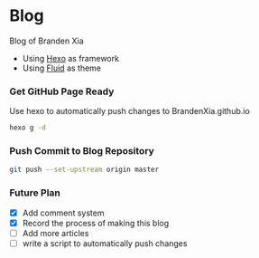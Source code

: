 # Blog

Blog of Branden Xia

- Using [Hexo](https://github.com/hexojs/hexo) as framework
- Using [Fluid](https://github.com/fluid-dev/hexo-theme-fluid) as theme

### Get GitHub Page Ready

Use hexo to automatically push changes to BrandenXia.github.io

```bash
hexo g -d
```

### Push Commit to Blog Repository

```bash
git push --set-upstream origin master 
```

### Future Plan

- [x] Add comment system
- [x] Record the process of making this blog
- [ ] Add more articles
- [ ] write a script to automatically push changes